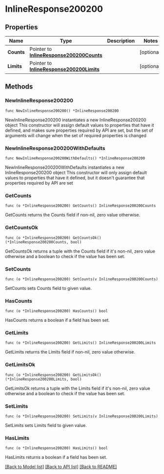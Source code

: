 # InlineResponse200200

## Properties

Name | Type | Description | Notes
------------ | ------------- | ------------- | -------------
**Counts** | Pointer to [**InlineResponse200200Counts**](InlineResponse200200Counts.md) |  | [optional] 
**Limits** | Pointer to [**InlineResponse200200Limits**](InlineResponse200200Limits.md) |  | [optional] 

## Methods

### NewInlineResponse200200

`func NewInlineResponse200200() *InlineResponse200200`

NewInlineResponse200200 instantiates a new InlineResponse200200 object
This constructor will assign default values to properties that have it defined,
and makes sure properties required by API are set, but the set of arguments
will change when the set of required properties is changed

### NewInlineResponse200200WithDefaults

`func NewInlineResponse200200WithDefaults() *InlineResponse200200`

NewInlineResponse200200WithDefaults instantiates a new InlineResponse200200 object
This constructor will only assign default values to properties that have it defined,
but it doesn't guarantee that properties required by API are set

### GetCounts

`func (o *InlineResponse200200) GetCounts() InlineResponse200200Counts`

GetCounts returns the Counts field if non-nil, zero value otherwise.

### GetCountsOk

`func (o *InlineResponse200200) GetCountsOk() (*InlineResponse200200Counts, bool)`

GetCountsOk returns a tuple with the Counts field if it's non-nil, zero value otherwise
and a boolean to check if the value has been set.

### SetCounts

`func (o *InlineResponse200200) SetCounts(v InlineResponse200200Counts)`

SetCounts sets Counts field to given value.

### HasCounts

`func (o *InlineResponse200200) HasCounts() bool`

HasCounts returns a boolean if a field has been set.

### GetLimits

`func (o *InlineResponse200200) GetLimits() InlineResponse200200Limits`

GetLimits returns the Limits field if non-nil, zero value otherwise.

### GetLimitsOk

`func (o *InlineResponse200200) GetLimitsOk() (*InlineResponse200200Limits, bool)`

GetLimitsOk returns a tuple with the Limits field if it's non-nil, zero value otherwise
and a boolean to check if the value has been set.

### SetLimits

`func (o *InlineResponse200200) SetLimits(v InlineResponse200200Limits)`

SetLimits sets Limits field to given value.

### HasLimits

`func (o *InlineResponse200200) HasLimits() bool`

HasLimits returns a boolean if a field has been set.


[[Back to Model list]](../README.md#documentation-for-models) [[Back to API list]](../README.md#documentation-for-api-endpoints) [[Back to README]](../README.md)


